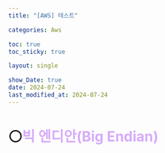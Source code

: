 ```yaml
---
title: "[AWS] 테스트"

categories: Aws

toc: true
toc_sticky: true

layout: single

show_Date: true
date: 2024-07-24
last_modified_at: 2024-07-24
---
```


# ⚪<span style="color: #D6ABFA;">빅 엔디안(Big Endian)</span>

